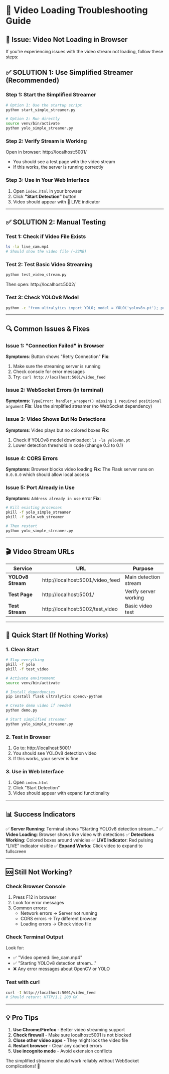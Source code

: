 # 🔧 Video Loading Troubleshooting Guide

## 🎯 Issue: Video Not Loading in Browser

If you're experiencing issues with the video stream not loading, follow these steps:

## ✅ **SOLUTION 1: Use Simplified Streamer (Recommended)**

### Step 1: Start the Simplified Streamer
```bash
# Option 1: Use the startup script
python start_simple_streamer.py

# Option 2: Run directly
source venv/bin/activate
python yolo_simple_streamer.py
```

### Step 2: Verify Stream is Working
Open in browser: http://localhost:5001/
- You should see a test page with the video stream
- If this works, the server is running correctly

### Step 3: Use in Your Web Interface
1. Open `index.html` in your browser
2. Click **"Start Detection"** button
3. Video should appear with 🔴 LIVE indicator

---

## ✅ **SOLUTION 2: Manual Testing**

### Test 1: Check if Video File Exists
```bash
ls -la live_cam.mp4
# Should show the video file (~22MB)
```

### Test 2: Test Basic Video Streaming
```bash
python test_video_stream.py
```
Then open: http://localhost:5002/

### Test 3: Check YOLOv8 Model
```bash
python -c "from ultralytics import YOLO; model = YOLO('yolov8n.pt'); print('✅ Model loaded')"
```

---

## 🔍 **Common Issues & Fixes**

### Issue 1: "Connection Failed" in Browser
**Symptoms**: Button shows "Retry Connection"
**Fix**: 
1. Make sure the streaming server is running
2. Check console for error messages
3. Try: `curl http://localhost:5001/video_feed`

### Issue 2: WebSocket Errors (in terminal)
**Symptoms**: `TypeError: handler_wrapper() missing 1 required positional argument`
**Fix**: Use the simplified streamer (no WebSocket dependency)

### Issue 3: Video Shows But No Detections
**Symptoms**: Video plays but no colored boxes
**Fix**: 
1. Check if YOLOv8 model downloaded: `ls -la yolov8n.pt`
2. Lower detection threshold in code (change 0.3 to 0.1)

### Issue 4: CORS Errors
**Symptoms**: Browser blocks video loading
**Fix**: The Flask server runs on `0.0.0.0` which should allow local access

### Issue 5: Port Already in Use
**Symptoms**: `Address already in use` error
**Fix**: 
```bash
# Kill existing processes
pkill -f yolo_simple_streamer
pkill -f yolo_web_streamer

# Then restart
python yolo_simple_streamer.py
```

---

## 🎬 **Video Stream URLs**

| Service | URL | Purpose |
|---------|-----|---------|
| **YOLOv8 Stream** | http://localhost:5001/video_feed | Main detection stream |
| **Test Page** | http://localhost:5001/ | Verify server working |
| **Test Stream** | http://localhost:5002/test_video | Basic video test |

---

## 🚀 **Quick Start (If Nothing Works)**

### 1. Clean Start
```bash
# Stop everything
pkill -f yolo
pkill -f test_video

# Activate environment
source venv/bin/activate

# Install dependencies
pip install flask ultralytics opencv-python

# Create demo video if needed
python demo.py

# Start simplified streamer
python yolo_simple_streamer.py
```

### 2. Test in Browser
1. Go to: http://localhost:5001/
2. You should see YOLOv8 detection video
3. If this works, your server is fine

### 3. Use in Web Interface
1. Open `index.html`
2. Click "Start Detection"
3. Video should appear with expand functionality

---

## 📊 **Success Indicators**

✅ **Server Running**: Terminal shows "Starting YOLOv8 detection stream..."
✅ **Video Loading**: Browser shows live video with detections
✅ **Detections Working**: Colored boxes around vehicles
✅ **LIVE Indicator**: Red pulsing "LIVE" indicator visible
✅ **Expand Works**: Click video to expand to fullscreen

---

## 🆘 **Still Not Working?**

### Check Browser Console
1. Press F12 in browser
2. Look for error messages
3. Common errors:
   - Network errors → Server not running
   - CORS errors → Try different browser
   - Loading errors → Check video file

### Check Terminal Output
Look for:
- ✅ "Video opened: live_cam.mp4"
- ✅ "Starting YOLOv8 detection stream..."
- ❌ Any error messages about OpenCV or YOLO

### Test with curl
```bash
curl -I http://localhost:5001/video_feed
# Should return: HTTP/1.1 200 OK
```

---

## 💡 **Pro Tips**

1. **Use Chrome/Firefox** - Better video streaming support
2. **Check firewall** - Make sure localhost:5001 is not blocked
3. **Close other video apps** - They might lock the video file
4. **Restart browser** - Clear any cached errors
5. **Use incognito mode** - Avoid extension conflicts

The simplified streamer should work reliably without WebSocket complications! 🎯
